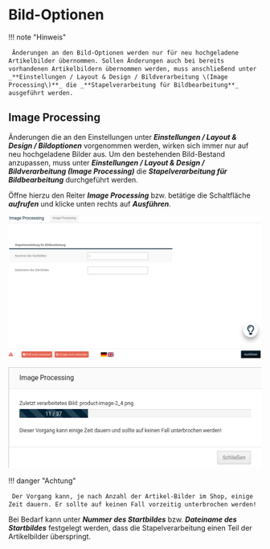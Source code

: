 # Bild-Optionen

!!! note "Hinweis"

	 Änderungen an den Bild-Optionen werden nur für neu hochgeladene Artikelbilder übernommen. Sollen Änderungen auch bei bereits vorhandenen Artikelbildern übernommen werden, muss anschließend unter _**Einstellungen / Layout & Design / Bildverarbeitung \(Image Processing\)**_ die _**Stapelverarbeitung für Bildbearbeitung**_ ausgeführt werden.

	 
## Image Processing

Änderungen die an den Einstellungen unter _**Einstellungen / Layout & Design / Bildoptionen**_ vorgenommen werden, wirken sich immer nur auf neu hochgeladene Bilder aus. Um den bestehenden Bild-Bestand anzupassen, muss unter _**Einstellungen / Layout & Design / Bildverarbeitung \(Image Processing\)**_ die _**Stapelverarbeitung für Bildbearbeitung**_ durchgeführt werden.

Öffne hierzu den Reiter _**Image Processing**_ bzw. betätige die Schaltfläche _**aufrufen**_ und klicke unten rechts auf _**Ausführen**_.

![](../../Bilder/Konfiguration_BildOptionen_ImageProcessing_EingabemaskeStapelverarbeitung.png "Eingabemaske _**Stapelverarbeitung für Bildbearbeitung**_")

![](../../Bilder/Konfiguration_BildOptionen_ImageProcessing_AusfuehrenDerStapelverarbeitung.png "Ausführen der Stapelverarbeitung")

!!! danger "Achtung"

	 Der Vorgang kann, je nach Anzahl der Artikel-Bilder im Shop, einige Zeit dauern. Er sollte auf keinen Fall vorzeitig unterbrochen werden!

Bei Bedarf kann unter _**Nummer des Startbildes**_ bzw. _**Dateiname des Startbildes**_ festgelegt werden, dass die Stapelverarbeitung einen Teil der Artikelbilder überspringt.


